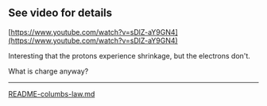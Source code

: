 ## See video for details

[https://www.youtube.com/watch?v=sDlZ-aY9GN4](https://www.youtube.com/watch?v=sDlZ-aY9GN4)

Interesting that the protons experience shrinkage, but the electrons don't.

What is charge anyway?



---

[README-columbs-law.md](https://t2m.io/diLqiUX)
